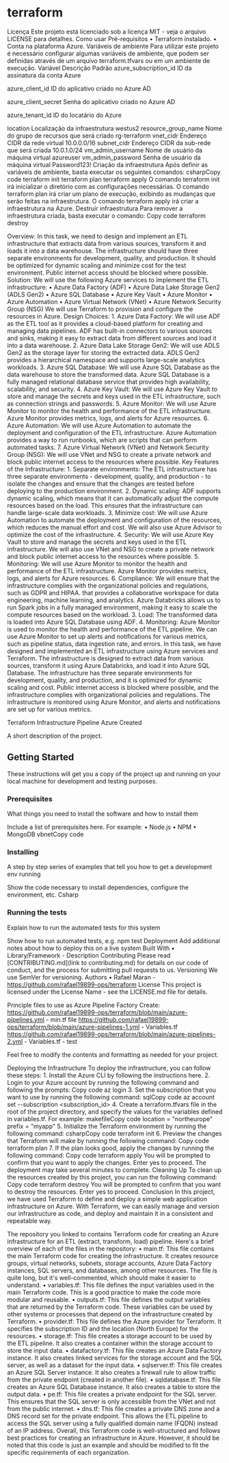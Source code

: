 # terraform

Licença
Este projeto está licenciado sob a licença MIT - veja o arquivo LICENSE para detalhes.
Como usar
Pré-requisitos
    • Terraform instalado.
    • Conta na plataforma Azure.
Variáveis de ambiente
Para utilizar este projeto é necessário configurar algumas variáveis de ambiente, que podem ser definidas através de um arquivo terraform.tfvars ou em um ambiente de execução.
Variável
Descrição
Padrão
azure_subscription_id
ID da assinatura da conta Azure

azure_client_id
ID do aplicativo criado no Azure AD

azure_client_secret
Senha do aplicativo criado no Azure AD

azure_tenant_id
ID do locatário do Azure

location
Localização da infraestrutura
westus2
resource_group_name
Nome do grupo de recursos que será criado
rg-terraform
vnet_cidr
Endereço CIDR da rede virtual
10.0.0.0/16
subnet_cidr
Endereço CIDR da sub-rede que será criada
10.0.1.0/24
vm_admin_username
Nome de usuário da máquina virtual
azureuser
vm_admin_password
Senha de usuário da máquina virtual
Password123!
Criação da infraestrutura
Após definir as variáveis de ambiente, basta executar os seguintes comandos:
csharpCopy code
terraform init
terraform plan
terraform apply
O comando terraform init irá inicializar o diretório com as configurações necessárias.
O comando terraform plan irá criar um plano de execução, exibindo as mudanças que serão feitas na infraestrutura.
O comando terraform apply irá criar a infraestrutura na Azure.
Destruir infraestrutura
Para remover a infraestrutura criada, basta executar o comando:
Copy code
terraform destroy

Overview: In this task, we need to design and implement an ETL infrastructure that extracts data from various sources, transform it and loads it into a data warehouse. The infrastructure should have three separate environments for development, quality, and production. It should be optimized for dynamic scaling and minimize cost for the test environment. Public internet access should be blocked where possible.
Solution: We will use the following Azure services to implement the ETL infrastructure:
    • Azure Data Factory (ADF)
    • Azure Data Lake Storage Gen2 (ADLS Gen2)
    • Azure SQL Database
    • Azure Key Vault
    • Azure Monitor
    • Azure Automation
    • Azure Virtual Network (VNet)
    • Azure Network Security Group (NSG)
We will use Terraform to provision and configure the resources in Azure.
Design Choices:
    1. Azure Data Factory: We will use ADF as the ETL tool as it provides a cloud-based platform for creating and managing data pipelines. ADF has built-in connectors to various sources and sinks, making it easy to extract data from different sources and load it into a data warehouse.
    2. Azure Data Lake Storage Gen2: We will use ADLS Gen2 as the storage layer for storing the extracted data. ADLS Gen2 provides a hierarchical namespace and supports large-scale analytics workloads.
    3. Azure SQL Database: We will use Azure SQL Database as the data warehouse to store the transformed data. Azure SQL Database is a fully managed relational database service that provides high availability, scalability, and security.
    4. Azure Key Vault: We will use Azure Key Vault to store and manage the secrets and keys used in the ETL infrastructure, such as connection strings and passwords.
    5. Azure Monitor: We will use Azure Monitor to monitor the health and performance of the ETL infrastructure. Azure Monitor provides metrics, logs, and alerts for Azure resources.
    6. Azure Automation: We will use Azure Automation to automate the deployment and configuration of the ETL infrastructure. Azure Automation provides a way to run runbooks, which are scripts that can perform automated tasks.
    7. Azure Virtual Network (VNet) and Network Security Group (NSG): We will use VNet and NSG to create a private network and block public internet access to the resources where possible.
Key Features of the Infrastructure:
    1. Separate environments: The ETL infrastructure has three separate environments - development, quality, and production - to isolate the changes and ensure that the changes are tested before deploying to the production environment.
    2. Dynamic scaling: ADF supports dynamic scaling, which means that it can automatically adjust the compute resources based on the load. This ensures that the infrastructure can handle large-scale data workloads.
    3. Minimize cost: We will use Azure Automation to automate the deployment and configuration of the resources, which reduces the manual effort and cost. We will also use Azure Advisor to optimize the cost of the infrastructure.
    4. Security: We will use Azure Key Vault to store and manage the secrets and keys used in the ETL infrastructure. We will also use VNet and NSG to create a private network and block public internet access to the resources where possible.
    5. Monitoring: We will use Azure Monitor to monitor the health and performance of the ETL infrastructure. Azure Monitor provides metrics, logs, and alerts for Azure resources.
    6. Compliance: We will ensure that the infrastructure complies with the organizational policies and regulations, such as GDPR and HIPAA.
that provides a collaborative workspace for data engineering, machine learning, and analytics. Azure Databricks allows us to run Spark jobs in a fully managed environment, making it easy to scale the compute resources based on the workload.
    3. Load: The transformed data is loaded into Azure SQL Database using ADF.
    4. Monitoring: Azure Monitor is used to monitor the health and performance of the ETL pipeline. We can use Azure Monitor to set up alerts and notifications for various metrics, such as pipeline status, data ingestion rate, and errors.
In this task, we have designed and implemented an ETL infrastructure using Azure services and Terraform. The infrastructure is designed to extract data from various sources, transform it using Azure Databricks, and load it into Azure SQL Database. The infrastructure has three separate environments for development, quality, and production, and it is optimized for dynamic scaling and cost. Public internet access is blocked where possible, and the infrastructure complies with organizational policies and regulations. The infrastructure is monitored using Azure Monitor, and alerts and notifications are set up for various metrics.

Terraform Infrastructure Pipeline Azure Created

A short description of the project.

## Getting Started

These instructions will get you a copy of the project up and running on your local machine for development and testing purposes.

### Prerequisites

What things you need to install the software and how to install them

Include a list of prerequisites here. For example:
    • Node.js
    • NPM
    • MongoDB
vbnetCopy code

### Installing

A step by step series of examples that tell you how to get a development env running

Show the code necessary to install dependencies, configure the environment, etc.
Csharp

### Running the tests

Explain how to run the automated tests for this system

Show how to run automated tests, e.g. npm test
Deployment
Add additional notes about how to deploy this on a live system
Built With
    • Library/Framework - Description
Contributing
Please read [CONTRIBUTING.md](link to contributing.md) for details on our code of conduct, and the process for submitting pull requests to us.
Versioning
We use SemVer for versioning.
Authors
    • Rafael Maran - https://github.com/rafael19899-ops/terraform
License
This project is licensed under the License Name - see the LICENSE.md file for details.

Principle files to use as Azure Pipeline Factory Create:
https://github.com/rafael19899-ops/terraform/blob/main/azure-pipelines.yml - min.tf file
https://github.com/rafael19899-ops/terraform/blob/main/azure-pipelines-1.yml - Variables.tf
https://github.com/rafael19899-ops/terraform/blob/main/azure-pipelines-2.yml - Variables.tf - test


Feel free to modify the contents and formatting as needed for your project.

Deploying the Infrastructure
To deploy the infrastructure, you can follow these steps:
    1. Install the Azure CLI by following the instructions here.
    2. Login to your Azure account by running the following command and following the prompts:
       Copy code
       az login
    3. Set the subscription that you want to use by running the following command:
       sqlCopy code
       az account set --subscription <subscription_id>
    4. Create a terraform.tfvars file in the root of the project directory, and specify the values for the variables defined in variables.tf. For example:
       makefileCopy code
       location = "northeurope"
       prefix = "myapp"
    5. Initialize the Terraform environment by running the following command:
       csharpCopy code
       terraform init
    6. Preview the changes that Terraform will make by running the following command:
       Copy code
       terraform plan
    7. If the plan looks good, apply the changes by running the following command:
       Copy code
       terraform apply
       You will be prompted to confirm that you want to apply the changes. Enter yes to proceed.
       The deployment may take several minutes to complete.
Cleaning Up
To clean up the resources created by this project, you can run the following command:
Copy code
terraform destroy
You will be prompted to confirm that you want to destroy the resources. Enter yes to proceed.
Conclusion
In this project, we have used Terraform to define and deploy a simple web application infrastructure on Azure. With Terraform, we can easily manage and version our infrastructure as code, and deploy and maintain it in a consistent and repeatable way.

The repository you linked to contains Terraform code for creating an Azure infrastructure for an ETL (extract, transform, load) pipeline. Here's a brief overview of each of the files in the repository:
    • main.tf: This file contains the main Terraform code for creating the infrastructure. It creates resource groups, virtual networks, subnets, storage accounts, Azure Data Factory instances, SQL servers, and databases, among other resources. The file is quite long, but it's well-commented, which should make it easier to understand.
    • variables.tf: This file defines the input variables used in the main Terraform code. This is a good practice to make the code more modular and reusable.
    • outputs.tf: This file defines the output variables that are returned by the Terraform code. These variables can be used by other systems or processes that depend on the infrastructure created by Terraform.
    • provider.tf: This file defines the Azure provider for Terraform. It specifies the subscription ID and the location (North Europe) for the resources.
    • storage.tf: This file creates a storage account to be used by the ETL pipeline. It also creates a container within the storage account to store the input data.
    • datafactory.tf: This file creates an Azure Data Factory instance. It also creates linked services for the storage account and the SQL server, as well as a dataset for the input data.
    • sqlserver.tf: This file creates an Azure SQL Server instance. It also creates a firewall rule to allow traffic from the private endpoint (created in another file).
    • sqldatabase.tf: This file creates an Azure SQL Database instance. It also creates a table to store the output data.
    • pe.tf: This file creates a private endpoint for the SQL server. This ensures that the SQL server is only accessible from the VNet and not from the public internet.
    • dns.tf: This file creates a private DNS zone and a DNS record set for the private endpoint. This allows the ETL pipeline to access the SQL server using a fully qualified domain name (FQDN) instead of an IP address.
Overall, this Terraform code is well-structured and follows best practices for creating an infrastructure in Azure. However, it should be noted that this code is just an example and should be modified to fit the specific requirements of each organization.


